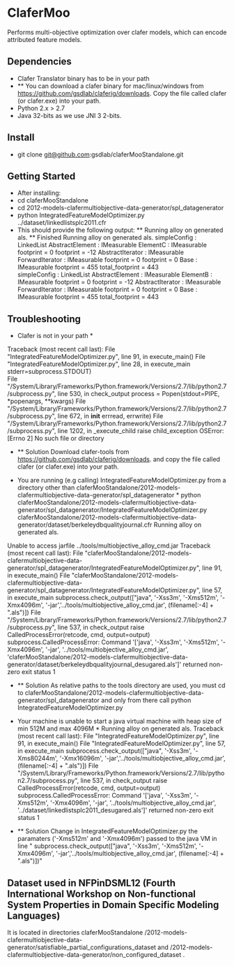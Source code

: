 # ClaferMoo

Performs multi-objective optimization over clafer models, which can encode attributed feature models.

## Dependencies

* Clafer Translator binary has to be in your path
* ** You can download a clafer binary for mac/linux/windows from https://github.com/gsdlab/claferig/downloads. Copy the file called clafer (or clafer.exe) into your path. 
* Python 2.x > 2.7  
* Java 32-bits as we use JNI 3	2-bits.

## Install

* git clone git@github.com:gsdlab/claferMooStandalone.git
   
## Getting Started
 * After installing:
 * cd claferMooStandalone
 * cd 2012-models-clafermultiobjective-data-generator/spl_datagenerator
 * python IntegratedFeatureModelOptimizer.py  ../dataset/linkedlistsplc2011.cfr 
 * This should provide the following output:
 ** Running  alloy on generated als.
 ** Finished Running alloy on generated als.
			simpleConfig : LinkedList 
				AbstractElement : IMeasurable 
					ElementC : IMeasurable 
						footprint  =  0 
					footprint  =  -12 
				AbstractIterator : IMeasurable 
					ForwardIterator : IMeasurable 
						footprint  =  0 
					footprint  =  0 
				Base : IMeasurable 
					footprint  =  455 
				total_footprint  =  443 				
		simpleConfig : LinkedList 
			AbstractElement : IMeasurable 
				ElementB : IMeasurable 
					footprint  =  0 
				footprint  =  -12 
			AbstractIterator : IMeasurable 
				ForwardIterator : IMeasurable 
					footprint  =  0 
				footprint  =  0 
			Base : IMeasurable 
				footprint  =  455 
			total_footprint  =  443 

## Troubleshooting

* Clafer is not in your path *

Traceback (most recent call last):
  File "IntegratedFeatureModelOptimizer.py", line 91, in <module>
    execute_main()
  File "IntegratedFeatureModelOptimizer.py", line 28, in execute_main
    stderr=subprocess.STDOUT)       
  File "/System/Library/Frameworks/Python.framework/Versions/2.7/lib/python2.7/subprocess.py", line 530, in check_output
    process = Popen(stdout=PIPE, *popenargs, **kwargs)
  File "/System/Library/Frameworks/Python.framework/Versions/2.7/lib/python2.7/subprocess.py", line 672, in __init__
    errread, errwrite)
  File "/System/Library/Frameworks/Python.framework/Versions/2.7/lib/python2.7/subprocess.py", line 1202, in _execute_child
    raise child_exception
OSError: [Errno 2] No such file or directory


* ** Solution 
Download clafer-tools from https://github.com/gsdlab/claferig/downloads. and copy the file called clafer (or clafer.exe) into your path. 

* You are running (e.g calling)  IntegratedFeatureModelOptimizer.py from a directory other than claferMooStandalone/2012-models-clafermultiobjective-data-generator/spl_datagenerator  *
python claferMooStandalone/2012-models-clafermultiobjective-data-generator/spl_datagenerator/IntegratedFeatureModelOptimizer.py claferMooStandalone/2012-models-clafermultiobjective-data-generator/dataset/berkeleydbqualityjournal.cfr 
Running  alloy on generated als.

Unable to access jarfile ../tools/multiobjective_alloy_cmd.jar
Traceback (most recent call last):
  File "claferMooStandalone/2012-models-clafermultiobjective-data-generator/spl_datagenerator/IntegratedFeatureModelOptimizer.py", line 91, in <module>
    execute_main()
  File "claferMooStandalone/2012-models-clafermultiobjective-data-generator/spl_datagenerator/IntegratedFeatureModelOptimizer.py", line 57, in execute_main
    subprocess.check_output(["java", '-Xss3m', '-Xms512m', '-Xmx4096m',  '-jar','../tools/multiobjective_alloy_cmd.jar', (filename[:-4] + ".als")])
  File "/System/Library/Frameworks/Python.framework/Versions/2.7/lib/python2.7/subprocess.py", line 537, in check_output
    raise CalledProcessError(retcode, cmd, output=output)
subprocess.CalledProcessError: Command '['java', '-Xss3m', '-Xms512m', '-Xmx4096m', '-jar', '../tools/multiobjective_alloy_cmd.jar', 'claferMooStandalone/2012-models-clafermultiobjective-data-generator/dataset/berkeleydbqualityjournal_desugared.als']' returned non-zero exit status 1

* ** Solution
As relative paths to the tools directory are used, you must cd to claferMooStandalone/2012-models-clafermultiobjective-data-generator/spl_datagenerator and only from there call python IntegratedFeatureModelOptimizer.py 

* Your machine is unable to start a java virtual machine with heap size of min 512M and max 4096M *
Running  alloy on generated als.
Traceback (most recent call last):
  File "IntegratedFeatureModelOptimizer.py", line 91, in <module>
    execute_main()
  File "IntegratedFeatureModelOptimizer.py", line 57, in execute_main
    subprocess.check_output(["java", '-Xss3m', '-Xms80244m', '-Xmx16096m',  '-jar','../tools/multiobjective_alloy_cmd.jar', (filename[:-4] + ".als")])
  File "/System/Library/Frameworks/Python.framework/Versions/2.7/lib/python2.7/subprocess.py", line 537, in check_output
    raise CalledProcessError(retcode, cmd, output=output)
subprocess.CalledProcessError: Command '['java', '-Xss3m', '-Xms512m', '-Xmx4096m', '-jar', '../tools/multiobjective_alloy_cmd.jar', '../dataset/linkedlistsplc2011_desugared.als']' returned non-zero exit status 1

* ** Solution
Change in IntegratedFeatureModelOptimizer.py the paramaters ('-Xms512m' and '-Xmx4096m') passed to the java VM in line "    subprocess.check_output(["java", '-Xss3m', '-Xms512m', '-Xmx4096m',  '-jar','../tools/multiobjective_alloy_cmd.jar', (filename[:-4] + ".als")])"



## Dataset used in NFPinDSML12 (Fourth International Workshop on Non-functional System Properties in Domain Specific Modeling Languages)

It is located in directories claferMooStandalone /2012-models-clafermultiobjective-data-generator/satisfiable_partial_configurations_dataset and /2012-models-clafermultiobjective-data-generator/non_configured_dataset .
